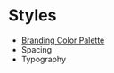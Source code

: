 # Styles

* [Branding Color Palette](/design-system/styles/branding-colors)
* Spacing
* Typography 
